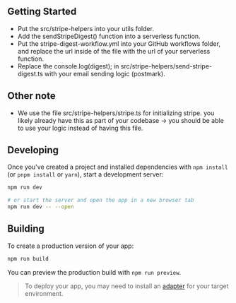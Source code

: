 ## Getting Started

- Put the src/stripe-helpers into your utils folder.
- Add the sendStripeDigest() function into a serverless function.
- Put the stripe-digest-workflow.yml into your GitHub workflows folder, and replace the url inside of the file with the url of your serverless function.
- Replace the console.log(digest); in  src/stripe-helpers/send-stripe-digest.ts with your email sending logic (postmark).

## Other note
- We use the file src/stripe-helpers/stripe.ts for initializing stripe. you likely already have this as part of your codebase -> you should be able to use your logic instead of having this file.


## Developing

Once you've created a project and installed dependencies with `npm install` (or `pnpm install` or `yarn`), start a development server:

```bash
npm run dev

# or start the server and open the app in a new browser tab
npm run dev -- --open
```

## Building

To create a production version of your app:

```bash
npm run build
```

You can preview the production build with `npm run preview`.

> To deploy your app, you may need to install an [adapter](https://kit.svelte.dev/docs/adapters) for your target environment.
